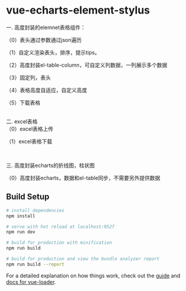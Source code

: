 # vue-echarts-element-stylus

>
一. 高度封装的elemnet表格组件：

（0）表头通过参数通过json遍历

（1）自定义渲染表头，排序，提示tips。

（2）高度封装el-table-column，可自定义列数据，一列展示多个数据

（3）固定列，表头

（4）表格高度自适应，自定义高度

（5）下载表格

<br>
二. excel表格
<br>
（0）excel表格上传

（1）excel表格下载

<br>

三. 高度封装echarts的折线图，柱状图

（0）高度封装echarts，数据和el-table同步，不需要另外提供数据

## Build Setup

``` bash
# install dependencies
npm install

# serve with hot reload at localhost:9527
npm run dev

# build for production with minification
npm run build

# build for production and view the bundle analyzer report
npm run build --report
```

For a detailed explanation on how things work, check out the [guide](http://vuejs-templates.github.io/webpack/) and [docs for vue-loader](http://vuejs.github.io/vue-loader).
